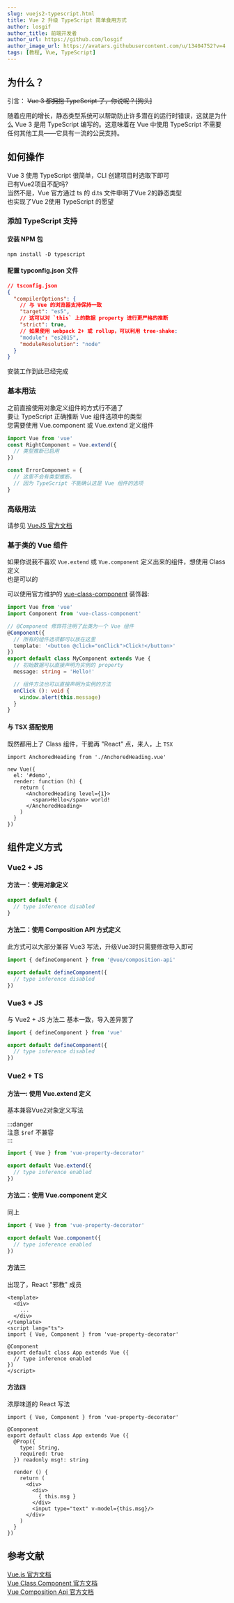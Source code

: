 ```yaml
---
slug: vuejs2-typescript.html
title: Vue 2 升级 TypeScript 简单食用方式
author: losgif
author_title: 前端开发者
author_url: https://github.com/losgif
author_image_url: https://avatars.githubusercontent.com/u/13404752?v=4
tags: [教程, Vue, TypeScript]
---
```


## 为什么？

引言：
~~Vue 3 都拥抱 TypeScript 了，你说呢？\[狗头]~~

随着应用的增长，静态类型系统可以帮助防止许多潜在的运行时错误，这就是为什么 Vue 3 是用 TypeScript 编写的。这意味着在 Vue 中使用 TypeScript 不需要任何其他工具——它具有一流的公民支持。

## 如何操作

Vue 3 使用 TypeScript 很简单，CLI 创建项目时选取下即可  
已有Vue2项目不配吗?  
当然不是，Vue 官方通过 ts 的 d.ts 文件申明了Vue 2的静态类型  
也实现了Vue 2使用 TypeScript 的愿望

### 添加 TypeScript 支持

#### 安装 NPM 包
```shell
npm install -D typescript
```

#### 配置 typconfig.json 文件

```json
// tsconfig.json
{
  "compilerOptions": {
    // 与 Vue 的浏览器支持保持一致
    "target": "es5",
    // 这可以对 `this` 上的数据 property 进行更严格的推断
    "strict": true,
    // 如果使用 webpack 2+ 或 rollup，可以利用 tree-shake:
    "module": "es2015",
    "moduleResolution": "node"
  }
}
```

安装工作到此已经完成

### 基本用法

之前直接使用对象定义组件的方式行不通了  
要让 TypeScript 正确推断 Vue 组件选项中的类型  
您需要使用 Vue.component 或 Vue.extend 定义组件  

```ts
import Vue from 'vue'
const RightComponent = Vue.extend({
  // 类型推断已启用
})

const ErrorComponent = {
  // 这里不会有类型推断，
  // 因为 TypeScript 不能确认这是 Vue 组件的选项
}
```

### 高级用法

请参见 [VueJS 官方文档](https://cn.vuejs.org/v2/guide/typescript.html#%E5%A2%9E%E5%BC%BA%E7%B1%BB%E5%9E%8B%E4%BB%A5%E9%85%8D%E5%90%88%E6%8F%92%E4%BB%B6%E4%BD%BF%E7%94%A8)


### 基于类的 Vue 组件

如果你说我不喜欢 `Vue.extend` 或 `Vue.component` 定义出来的组件，想使用 Class 定义  
也是可以的

可以使用官方维护的 [vue-class-component](https://github.com/vuejs/vue-class-component) 装饰器:

```ts
import Vue from 'vue'
import Component from 'vue-class-component'

// @Component 修饰符注明了此类为一个 Vue 组件
@Component({
  // 所有的组件选项都可以放在这里
  template: '<button @click="onClick">Click!</button>'
})
export default class MyComponent extends Vue {
  // 初始数据可以直接声明为实例的 property
  message: string = 'Hello!'

  // 组件方法也可以直接声明为实例的方法
  onClick (): void {
    window.alert(this.message)
  }
}
```

#### 与 TSX 搭配使用

既然都用上了 Class 组件，干脆再 "React" 点，来人，上 `TSX`

```tsx
import AnchoredHeading from './AnchoredHeading.vue'

new Vue({
  el: '#demo',
  render: function (h) {
    return (
      <AnchoredHeading level={1}>
        <span>Hello</span> world!
      </AnchoredHeading>
    )
  }
})
```

## 组件定义方式

### Vue2 + JS
#### 方法一：使用对象定义
```js
export default {
  // type inference disabled
}
```
#### 方法二：使用 Composition API 方式定义
此方式可以大部分兼容 Vue3 写法，升级Vue3时只需要修改导入即可
```js
import { defineComponent } from '@vue/composition-api'

export default defineComponent({
  // type inference disabled
})
```

### Vue3 + JS
与 Vue2 + JS 方法二 基本一致，导入差异罢了
```ts
import { defineComponent } from 'vue'

export default defineComponent({
  // type inference disabled
})
```

### Vue2 + TS
#### 方法一: 使用 Vue.extend 定义
基本兼容Vue2对象定义写法  

:::danger  
注意 `$ref` 不兼容  
:::  

```ts
import { Vue } from 'vue-property-decorator'

export default Vue.extend({
  // type inference enabled
})
```

#### 方法二：使用 Vue.component 定义
同上
```ts
import { Vue } from 'vue-property-decorator'

export default Vue.component({
  // type inference enabled
})
```

#### 方法三
出现了，React "邪教" 成员
```tsx
<template>
  <div>
    ...
  </div>
</template>
<script lang="ts">
import { Vue, Component } from 'vue-property-decorator'

@Component
export default class App extends Vue ({
  // type inference enabled
})
</script>
```

#### 方法四
浓厚味道的 React 写法
```tsx
import { Vue, Component } from 'vue-property-decorator'

@Component
export default class App extends Vue ({
  @Prop({
    type: String,
    required: true
  }) readonly msg!: string
  
  render () {
    return (
      <div>
        <div>
          { this.msg }
        </div>
        <input type="text" v-model={this.msg}/>
      </div>
    )
  }
})
```

## 参考文献

[Vue.js 官方文档](https://cn.vuejs.org/v2/guide/)  
[Vue Class Component 官方文档](https://class-component.vuejs.org/)  
[Vue Composition Api 官方文档](https://github.com/vuejs/composition-api)  
